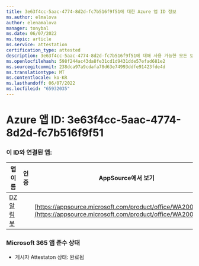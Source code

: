 ```yaml
---
title: 3e63f4cc-5aac-4774-8d2d-fc7b516f9f51에 대한 Azure 앱 ID 정보
ms.author: elmalova
author: elenamalova
manager: tonybal
ms.date: 06/07/2022
ms.topic: article
ms.service: attestation
certification_type: attested
description: 3e63f4cc-5aac-4774-8d2d-fc7b516f9f51에 대해 사용 가능한 모든 보안 및 규정 준수 정보입니다.
ms.openlocfilehash: 598f244ac43da8fe31cd1d9431dde57efad681e2
ms.sourcegitcommit: 238dca97a9cdafa78d63e74993ddfe91423fde4d
ms.translationtype: MT
ms.contentlocale: ko-KR
ms.lasthandoff: 06/07/2022
ms.locfileid: "65932035"
---
```

# <a name="azure-app-id-3e63f4cc-5aac-4774-8d2d-fc7b516f9f51"></a>Azure 앱 ID: 3e63f4cc-5aac-4774-8d2d-fc7b516f9f51


### <a name="apps-associated-with-this-id"></a>이 ID와 연결된 앱:
| **앱 이름** | **인증** | **AppSource에서 보기** |
|--------------|---------------|-----------------------|
| [DZ 알림 봇](../forward/WA200003839.md) |  | [https://appsource.microsoft.com/product/office/WA200003839](https://appsource.microsoft.com/product/office/WA200003839) |

### <a name="microsoft-365-app-compliance-status"></a>Microsoft 365 앱 준수 상태
- 게시자 Attestaton 상태: 완료됨
